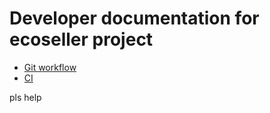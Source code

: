 # Developer documentation for ecoseller project
- [Git workflow](./git-workflow.md)
- [CI](./ci.md)

pls help
